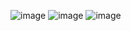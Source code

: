 ![image](https://github.com/user-attachments/assets/4879f5ee-64fa-4d22-a5b3-b7c4a97f7614)
![image](https://github.com/user-attachments/assets/ba493b26-7cb4-46fd-8499-7f9dd786bf42)
![image](https://github.com/user-attachments/assets/f5b54311-8979-4570-9bce-851e66e4cce4)
